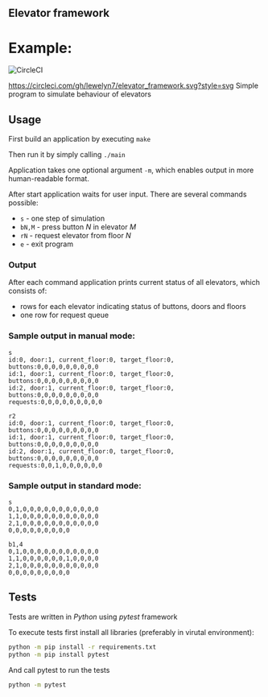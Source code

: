 

## Elevator framework
# Example:
![CircleCI](https://circleci.com/gh/lewelyn7/elevator_framework.svg?style=svg)

https://circleci.com/gh/lewelyn7/elevator_framework.svg?style=svg
Simple program to simulate behaviour of elevators

## Usage

First build an application by executing `make`

Then run it by simply calling `./main`

Application takes one optional argument `-m`, which enables output in more human-readable format.

After start application waits for user input. There are several commands possible:
 * `s` - one step of simulation
 * `bN,M` - press button *N* in elevator *M*
 * `rN` - request elevator from floor *N*
 * `e` - exit program

### Output
After each command application prints current status of all elevators, which consists of:
 * rows for each elevator indicating status of buttons, doors and floors
 * one row for request queue

### Sample output in manual mode:
```
s
id:0, door:1, current_floor:0, target_floor:0, buttons:0,0,0,0,0,0,0,0,0
id:1, door:1, current_floor:0, target_floor:0, buttons:0,0,0,0,0,0,0,0,0
id:2, door:1, current_floor:0, target_floor:0, buttons:0,0,0,0,0,0,0,0,0
requests:0,0,0,0,0,0,0,0,0

r2
id:0, door:1, current_floor:0, target_floor:0, buttons:0,0,0,0,0,0,0,0,0
id:1, door:1, current_floor:0, target_floor:0, buttons:0,0,0,0,0,0,0,0,0
id:2, door:1, current_floor:0, target_floor:0, buttons:0,0,0,0,0,0,0,0,0
requests:0,0,1,0,0,0,0,0,0
```

### Sample output in standard mode:
```
s
0,1,0,0,0,0,0,0,0,0,0,0,0
1,1,0,0,0,0,0,0,0,0,0,0,0
2,1,0,0,0,0,0,0,0,0,0,0,0
0,0,0,0,0,0,0,0,0

b1,4
0,1,0,0,0,0,0,0,0,0,0,0,0
1,1,0,0,0,0,0,0,1,0,0,0,0
2,1,0,0,0,0,0,0,0,0,0,0,0
0,0,0,0,0,0,0,0,0
```
## Tests
Tests are written in *Python* using *pytest* framework

To execute tests first install all libraries (preferably in virutal environment):

```sh
python -m pip install -r requirements.txt
python -m pip install pytest
```

And call pytest to run the tests
```sh
python -m pytest
```
